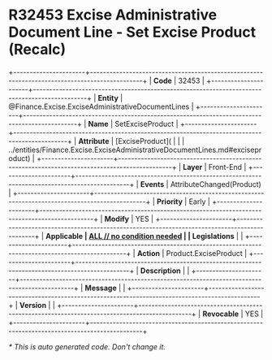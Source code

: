 ﻿---
erp.type: front-end-business-rule
erp.entity: Finance.Excise.ExciseAdministrativeDocumentLines
---

# R32453 Excise Administrative Document Line - Set Excise Product (Recalc)
+----------------------+----------------------------------------------------------------------------------------------+
| **Code**             | 32453                                                                                        |
+----------------------+----------------------------------------------------------------------------------------------+
| **Entity**           | @Finance.Excise.ExciseAdministrativeDocumentLines                                            |
+----------------------+----------------------------------------------------------------------------------------------+
| **Name**             | SetExciseProduct                                                                             |
+----------------------+----------------------------------------------------------------------------------------------+
| **Attribute**        | [ExciseProduct](                                                                             |
|                      | ../entities/Finance.Excise.ExciseAdministrativeDocumentLines.md#exciseproduct)               |
+----------------------+----------------------------------------------------------------------------------------------+
| **Layer**            | Front-End                                                                                    |
+----------------------+----------------------------------------------------------------------------------------------+
| **Events**           | AttributeChanged(Product)                                                                    |
+----------------------+----------------------------------------------------------------------------------------------+
| **Priority**         | Early                                                                                        |
+----------------------+----------------------------------------------------------------------------------------------+
| **Modify**           | YES                                                                                          |
+----------------------+----------------------------------------------------------------------------------------------+
| **Applicable         | [ALL // no condition needed](xref:applicable-legislations)                                   |
| Legislations**       |                                                                                              |
+----------------------+----------------------------------------------------------------------------------------------+
| **Action**           | Product.ExciseProduct                                                                        |
+----------------------+----------------------------------------------------------------------------------------------+
| **Description**      |                                                                                              |
+----------------------+----------------------------------------------------------------------------------------------+
| **Message**          |                                                                                              |
+----------------------+----------------------------------------------------------------------------------------------+
| **Version**          |                                                                                              |
+----------------------+----------------------------------------------------------------------------------------------+
| **Revocable**        | YES                                                                                          |
+----------------------+----------------------------------------------------------------------------------------------+

*\* This is auto generated code. Don't change it.*

